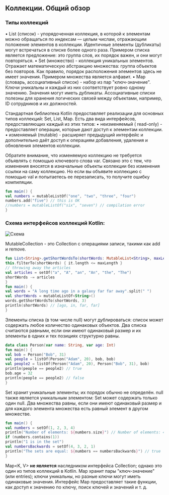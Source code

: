 ## Коллекции. Общий обзор
### Типы коллекций
• List (список) - упорядоченная коллекция, в которой к элементам можно 
обращаться по индексам — целым числам, отражающим положение элементов в 
коллекции. Идентичные элементы (дубликаты) могут встречаться в списке более 
одного раза. Примером списка является предложение: это группа слов, их 
порядок важен, и они могут повторяться.
• Set (множество) - коллекция уникальных элементов. Отражает математическую 
абстракцию множества: группа объектов без повторов. Как правило, порядок 
расположения элементов здесь не имеет значения. Примером множества является 
алфавит.
• Map (словарь, ассоциативный список) - набор из пар "ключ-значение". Ключи 
уникальны и каждый из них соответствует ровно одному значению. Значения 
могут иметь дубликаты. Ассоциативные списки полезны для хранения логических 
связей между объектами, например, ID сотрудников и их должностей.

Стандартная библиотека Kotlin предоставляет реализации для основных типов 
коллекций: Set, List, Map. Есть два вида интерфейсов, предоставляющих каждый из 
этих типов:
• неизменяемый ( read-only) - предоставляет операции, которые дают доступ к 
элементам коллекции.
• изменяемый (mutable) - расширяет предыдущий интерфейс и дополнительно даёт 
доступ к операциям добавления, удаления и обновления элементов коллекции.

Обратите внимание, что изменяемую коллекцию не требуется объявлять с помощью 
ключевого слова var. Связано это с тем, что изменения вносятся в изначальные 
объекты коллекции без изменения ссылки на саму коллекцию. Но если вы объявите 
коллекцию с помощью val и попытаетесь ее перезаписать, то получите ошибку 
компиляции.
```kotlin
fun main() { 
val numbers = mutableListOf("one", "two", "three", "four") 
numbers.add("five") // this is OK 
//numbers = mutableListOf("six", "seven") // compilation error
}
```

### Схема интерфейсов коллекций Kotlin:
![Схема](https://kiparo.com/file_uploads/blog_images/collection_200x_kiparo_com.png)

MutableCollection<T> - это Collection с операциями записи, такими как add и remove.

```kotlin
fun List<String>.getShortWordsTo(shortWords: MutableList<String>, maxLength: Int) {
this.filterTo(shortWords) { it.length <= maxLength } 
// throwing away the articles
val articles = setOf("a", "A", "an", "An", "the", "The") 
shortWords -= articles 
} 
fun main() { 
val words = "A long time ago in a galaxy far far away".split(" ") 
val shortWords = mutableListOf<String>() 
words.getShortWordsTo(shortWords, 3) 
println(shortWords) // [ago, in, far, far]
}
```

Элементы списка (в том числе null) могут дублироваться: список может содержать 
любое количество одинаковых объектов. Два списка считаются равными, если они 
имеют одинаковый размер и их элементы в одних и тех позициях структурно равны.

```kotlin
data class Person(var name: String, var age: Int) 
fun main() { 
val bob = Person("Bob", 31) 
val people = listOf(Person("Adam", 20), bob, bob) 
val people2 = listOf(Person("Adam", 20), Person("Bob", 31), bob) 
println(people == people2) // true
bob.age = 32
println(people == people2) // false
}
```

Set<T> хранит уникальные элементы; их порядок обычно не определён. null также 
является уникальным элементом: Set может содержать только один null. Два 
множества равны, если они имеют одинаковый размер и для каждого элемента 
множества есть равный элемент в другом множестве.

```kotlin
fun main() { 
val numbers = setOf(1, 2, 3, 4) 
println("Number of elements: ${numbers.size}") // Number of elements: 4
if (numbers.contains(1)) 
println("1 is in the set") 
val numbersBackwards = setOf(4, 3, 2, 1) 
println("The sets are equal: ${numbers == numbersBackwards}") // true
}
```

Map<K, V> **не является** наследником интерфейса Collection; однако это один из 
типов коллекций в Kotlin. Map хранит пары "ключ-значение" (или entries); ключи 
уникальны, но разные ключи могут иметь одинаковые значения. Интерфейс Map
предоставляет такие функции, как доступ к значению по ключу, поиск ключей и 
значений и т. д.

